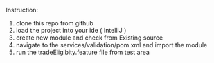 Instruction:
1. clone this repo from github
2. load the project into your ide ( IntelliJ )
3. create new module and check from Existing source
4. navigate to the services/validation/pom.xml and import the module
5. run the tradeEligibity.feature file from test area

